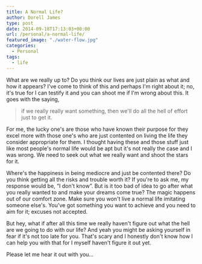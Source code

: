```yaml
---
title: A Normal Life?
author: Dorell James
type: post
date: 2014-09-18T17:13:03+00:00
url: /personal/a-normal-life/
featured_image: "./water-flow.jpg"
categories:
  - Personal
tags:
  - life
---
```


What are we really up to? Do you think our lives are just plain as what and how it appears? I've come to think of this and perhaps I'm right about it; no, it's true for I can testify it and you can shoot me if I'm wrong about this. It goes with the saying,

> if we really really want something, then we'll do all the hell of effort just to get it.

For me, the lucky one's are those who have known their purpose for they excel more with those one's who are just contented on living the life they consider appropriate for them. I thought having these and those stuff just like most people's normal life would be apt but it's not really the case and I was wrong. We need to seek out what we really want and shoot the stars for it.

Where's the happiness in being mediocre and just be contented there? Do you think getting all the risks and trouble worth it? If you're to ask me, my response would be, &#8220;I don't know&#8221;. But is it too bad of idea to go after what you really wanted to and make your dreams come true? The magic happens out of our comfort zone. Make sure you won't live a normal life imitating someone else's. You've got something you want to achieve and you need to aim for it; excuses not accepted.

But hey, what if after all this time we really haven't figure out what the hell are we going to do with our life? And yeah you might be asking yourself in fear if it's not too late for you. That's scary and I honestly don't know how I can help you with that for I myself haven't figure it out yet.

Please let me hear it out with you&#8230;
